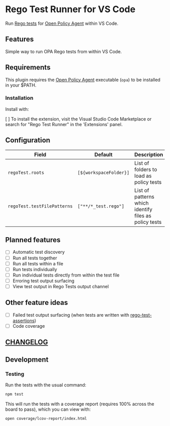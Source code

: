 # Rego Test Runner for VS Code

Run [Rego tests](https://www.openpolicyagent.org/docs/latest/policy-testing/) for [Open Policy Agent](https://www.openpolicyagent.org) within VS Code.

## Features

Simple way to run OPA Rego tests from within VS Code.

## Requirements

This plugin requires the [Open Policy Agent](https://github.com/open-policy-agent/opa) executable (`opa`) to be installed in your $PATH.

### Installation

Install with:

[ ] To install the extension, visit the Visual Studio Code Marketplace or search for "Rego Test Runner" in the 'Extensions' panel.

## Configuration

| Field | Default | Description |
| ----- | ------- | ----------- |
| `regoTest.roots` | `[${workspaceFolder}]` | List of folders to load as policy tests |
| `regoTest.testFilePatterns` | `["**/*_test.rego"]` | List of patterns which identify files as policy tests |

## Planned features

* [ ] Automatic test discovery
* [ ] Run all tests together
* [ ] Run all tests within a file
* [ ] Run tests individually
* [ ] Run individual tests directly from within the test file
* [ ] Erroring test output surfacing
* [ ] View test output in Rego Tests output channel

## Other feature ideas
* [ ] Failed test output surfacing (when tests are written with [rego-test-assertions](https://github.com/anderseknert/rego-test-assertions))
* [ ] Code coverage

## [CHANGELOG](./CHANGELOG.md)

## Development

### Testing

Run the tests with the usual command:

```sh
npm test
```

This will run the tests with a coverage report (requires 100% across the board to pass), which you can view with:

```sh
open coverage/lcov-report/index.html
```